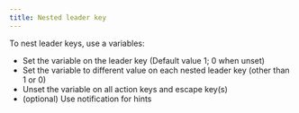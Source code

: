 ```yaml
---
title: Nested leader key
---
```


To nest leader keys, use a variables:

- Set the variable on the leader key (Default value 1; 0 when unset)
- Set the variable to different value on each nested leader key (other than 1 or 0)
- Unset the variable on all action keys and escape key(s)
- (optional) Use notification for hints
